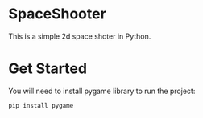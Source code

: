 # SpaceShooter
This is a simple 2d space shoter in Python. 

# Get Started
You will need to install pygame library to run the project:

    pip install pygame
    

